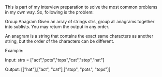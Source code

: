 This is part of my interview preparation to solve the most common problems in my own way.
So, following is the problem:

Group Anagram
Given an array of strings strs, group all anagrams together into sublists. You may return the output in any order.

An anagram is a string that contains the exact same characters as another string, but the order of the characters can be different.

Example:

Input: strs = ["act","pots","tops","cat","stop","hat"]

Output: [["hat"],["act", "cat"],["stop", "pots", "tops"]]